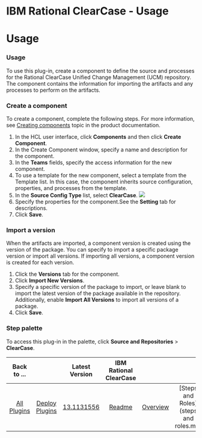 
IBM Rational ClearCase - Usage
==============================

# Usage


### Usage


To use this plug-in, create a component to define the source and processes for the Rational ClearCase Unified Change Management (UCM) repository. The component contains the information for importing the artifacts and any processes to perform on the artifacts.

### Create a component

To create a component, complete the following steps. For more information, see [Creating components](https://devops.hcldoc.com/launch/7.1.2/#com.udeploy.doc/topics/comp_create/) topic in the product documentation.

1. In the HCL user interface, click **Components** and then click **Create Component**.
2. In the Create Component window, specify a name and description for the component.
3. In the **Teams** fields, specify the access information for the new component.
4. To use a template for the new component, select a template from the Template list. In this case, the component inherits source configuration, properties, and processes from the template.
5. In the **Source Config Type** list, select **ClearCase**.
![](url_image_not_found?resize=300%2C95&ssl=1)
6. Specify the properties for the component.See the **Setting** tab for descriptions.
7. Click **Save**.

### Import a version

When the artifacts are imported, a component version is created using the version of the package. You can specify to import a specific package version or import all versions. If importing all versions, a component version is created for each version.

1. Click the **Versions** tab for the component.
2. Click **Import New Versions**.
3. Specify a specific version of the package to import, or leave blank to import the latest version of the package available in the repository. Additionally, enable **Import All Versions** to import all versions of a package.
4. Click **Save**.

### Step palette

To access this plug-in in the palette, click **Source and Repositories** > **ClearCase**.


|Back to ...||Latest Version|IBM Rational ClearCase ||||
| :---: | :---: | :---: | :---: | :---: | :---: | :---: |
|[All Plugins](../../index.md)|[Deploy Plugins](../README.md)|[13.1131556](https://raw.githubusercontent.com/UrbanCode/IBM-UCD-PLUGINS/main/files/ClearCaseSourceConfig/ucd-ClearCaseSourceConfig-13.1131556.zip)|[Readme](README.md)|[Overview](overview.md)|[Steps and Roles](steps and roles.md)|[Downloads](downloads.md)|
